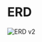 # ERD


![ERD v2](https://cloud.githubusercontent.com/assets/6994260/11675505/ef34a56c-9def-11e5-941e-d02deefaec69.png)
